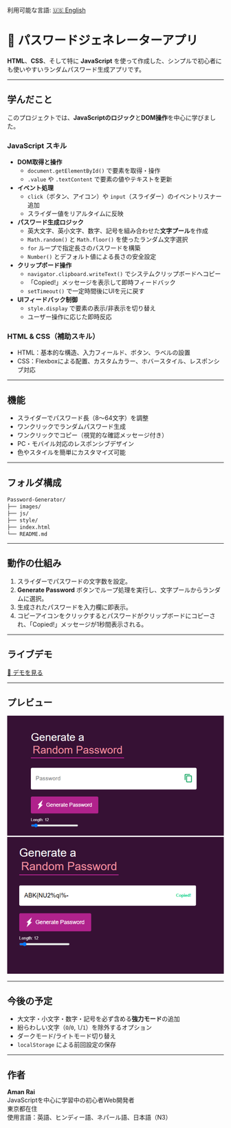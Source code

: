 利用可能な言語: [🇺🇸 English](README.md)

# 🔐 パスワードジェネレーターアプリ

**HTML**、**CSS**、そして特に **JavaScript** を使って作成した、シンプルで初心者にも使いやすいランダムパスワード生成アプリです。

---

## 学んだこと

このプロジェクトでは、**JavaScriptのロジック**と**DOM操作**を中心に学びました。

### JavaScript スキル
- **DOM取得と操作**
  - `document.getElementById()` で要素を取得・操作
  - `.value` や `.textContent` で要素の値やテキストを更新
- **イベント処理**
  - `click`（ボタン、アイコン）や `input`（スライダー）のイベントリスナー追加
  - スライダー値をリアルタイムに反映
- **パスワード生成ロジック**
  - 英大文字、英小文字、数字、記号を組み合わせた**文字プール**を作成
  - `Math.random()` と `Math.floor()` を使ったランダム文字選択
  - `for` ループで指定長さのパスワードを構築
  - `Number()` とデフォルト値による長さの安全設定
- **クリップボード操作**
  - `navigator.clipboard.writeText()` でシステムクリップボードへコピー
  - 「Copied!」メッセージを表示して即時フィードバック
  - `setTimeout()` で一定時間後にUIを元に戻す
- **UIフィードバック制御**
  - `style.display` で要素の表示/非表示を切り替え
  - ユーザー操作に応じた即時反応

### HTML & CSS（補助スキル）
- HTML：基本的な構造、入力フィールド、ボタン、ラベルの設置
- CSS：Flexboxによる配置、カスタムカラー、ホバースタイル、レスポンシブ対応

---

## 機能

- スライダーでパスワード長（8〜64文字）を調整
- ワンクリックでランダムパスワード生成
- ワンクリックでコピー（視覚的な確認メッセージ付き）
- PC・モバイル対応のレスポンシブデザイン
- 色やスタイルを簡単にカスタマイズ可能

---

## フォルダ構成

```
Password-Generator/
├── images/
├── js/
├── style/
├── index.html
└── README.md
```

---

## 動作の仕組み

1. スライダーでパスワードの文字数を設定。
2. **Generate Password** ボタンでループ処理を実行し、文字プールからランダムに選択。
3. 生成されたパスワードを入力欄に即表示。
4. コピーアイコンをクリックするとパスワードがクリップボードにコピーされ、「Copied!」メッセージが1秒間表示される。

---

## ライブデモ

[🔗 デモを見る](https://your-demo-link-here.com)

---

## プレビュー

![App Screenshot 1](images/screenshot1.png)
![App Screenshot 2](images/screenshot2.png)

---

## 今後の予定

- 大文字・小文字・数字・記号を必ず含める**強力モード**の追加
- 紛らわしい文字（`O`/`0`, `l`/`1`）を除外するオプション
- ダークモード/ライトモード切り替え
- `localStorage` による前回設定の保存

---

## 作者

**Aman Rai**  
JavaScriptを中心に学習中の初心者Web開発者  
東京都在住  
使用言語：英語、ヒンディー語、ネパール語、日本語（N3）
